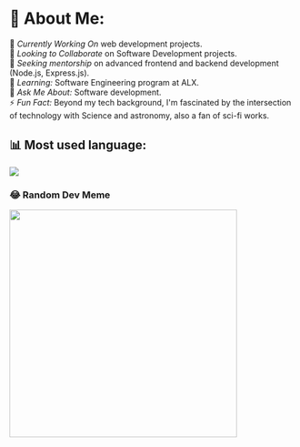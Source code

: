 # 💫 About Me:
🔭 *Currently Working On* web development projects.<br>👯 *Looking to Collaborate* on Software Development projects.<br>🤝 *Seeking mentorship* on advanced frontend and backend development (Node.js, Express.js).<br>🌱 *Learning:* Software Engineering program at ALX. <br>💬 *Ask Me About:* Software development.<br>⚡ *Fun Fact:* Beyond my tech background, I'm fascinated by the intersection of technology with Science and astronomy, also a fan of sci-fi works.<br>

## 📊 Most used language:
![](https://github-readme-stats.vercel.app/api/top-langs/?username=NatashaMuhanji&theme=dark&hide_border=false&include_all_commits=true&count_private=true&layout=compact)

### 😂 Random Dev Meme
<img src='https://randommeme-five.vercel.app/' style="height: 400px;"/>
